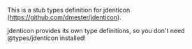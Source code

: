 This is a stub types definition for jdenticon (https://github.com/dmester/jdenticon).

jdenticon provides its own type definitions, so you don't need @types/jdenticon installed!